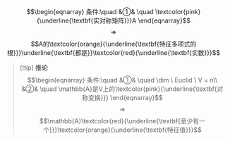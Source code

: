 $$\begin{eqnarray}
条件:\quad
&①& \quad \textcolor{pink}{\underline{\textbf{实对称矩阵}}}A
\end{eqnarray}$$
$$\Rightarrow$$
$$A的\textcolor{orange}{\underline{\textbf{特征多项式的根}}}\underline{\textbf{都是}}\textcolor{red}{\underline{\textbf{实数}}}$$

>[!tip] **推论**
>$$\begin{eqnarray}
 条件:\quad
 &①& \quad \dim \ Euclid \ V = n\\
 &②& \quad \mathbb{A}是V上的\textcolor{pink}{\underline{\textbf{对称变换}}}
\end{eqnarray}$$
$$\Rightarrow$$
$$\mathbb{A}\textcolor{red}{\underline{\textbf{至少有一个}}}\textcolor{orange}{\underline{\textbf{特征值}}}$$